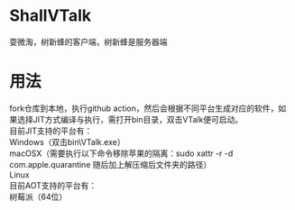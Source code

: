 # ShallVTalk

耍微淘，树新蜂的客户端，树新蜂是服务器端

# 用法  

fork仓库到本地，执行github action，然后会根据不同平台生成对应的软件，如果选择JIT方式编译与执行，需打开bin目录，双击VTalk便可启动。    
目前JIT支持的平台有：  
Windows（双击bin\VTalk.exe）    
macOSX（需要执行以下命令移除苹果的隔离：sudo xattr -r -d com.apple.quarantine 随后加上解压缩后文件夹的路径）  
Linux  
目前AOT支持的平台有：  
树莓派（64位）   
